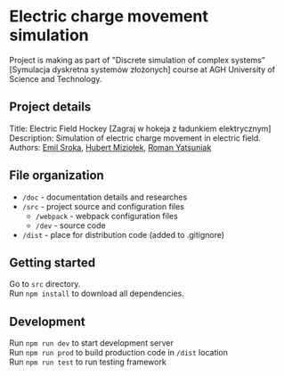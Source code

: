 # Electric charge movement simulation

Project is making as part of "Discrete simulation of complex systems" [Symulacja dyskretna systemów złożonych] course at AGH University of Science and Technology.

## Project details

Title: Electric Field Hockey [Zagraj w hokeja z ładunkiem elektrycznym]  
Description: Simulation of electric charge movement in electric field.  
Authors: [Emil Sroka](https://github.com/EmilSroka), [Hubert Miziołek](https://github.com/HubMiz), [Roman Yatsuniak](https://github.com/hatlesstick)

## File organization  
* `/doc` - documentation details and researches
* `/src` - project source and configuration files
  * `/webpack` - webpack configuration files 
  * `/dev` - source code
* `/dist` - place for distribution code (added to .gitignore)

## Getting started
Go to `src` directory.  
Run `npm install` to download all dependencies.

## Development
Run `npm run dev` to start development server  
Run `npm run prod` to build production code in `/dist` location  
Run `npm run test` to run testing framework